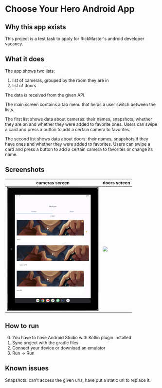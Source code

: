 # Choose Your Hero Android App

## Why this app exists

This project is a test task to apply for RickMaster's android developer vacancy.

## What it does

The app shows two lists:

1. list of cameras, grouped by the room they are in
2. list of doors

The data is received from the given API.

The main screen contains a tab menu that helps a user switch between the lists.

The first list shows data about cameras: their names, snapshots, whether they are on and whether they were added to favorite ones. Users can swipe a card and press a button to add a certain camera to favorites.

The second list shows data about doors: their names, snapshots if they have ones and whether they were added to favorites. Users can swipe a card and press a button to add a certain camera to favorites or change its name.

## Screenshots

| cameras screen                                    | doors screen                                                |
|---------------------------------------------------|-------------------------------------------------------------|
| <img src="assets/cameras_screen.png" width="300"> | <img src="assets/screenshots/doors_screen.png" width="300"> |

## How to run

0. You have to have Android Studio with Kotlin plugin installed
1. Sync project with the gradle files
2. Connect your device or download an emulator
3. Run -> Run

## Known issues

Snapshots: can't access the given urls, have put a static url to replace it.